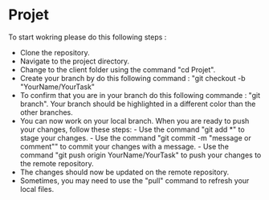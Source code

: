 # Projet

To start wokring please do this following steps : 
- Clone the repository.
- Navigate to the project directory.
- Change to the client folder using the command "cd Projet".
- Create your branch by do this following command : "git checkout -b "YourName/YourTask"
- To confirm that you are in your branch do this following commande : "git branch". Your branch should be highlighted in a different color than the other branches.
- You can now work on your local branch. When you are ready to push your changes, follow these steps:
           - Use the command "git add *" to stage your changes.
           - Use the command "git commit -m "message or comment"" to commit your changes with a message.
           - Use the command "git push origin YourName/YourTask" to push your changes to the remote repository.
- The changes should now be updated on the remote repository.
- Sometimes, you may need to use the "pull" command to refresh your local files.
